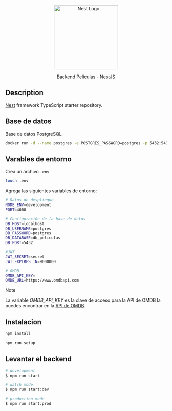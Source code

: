 <p align="center">
  <a href="http://nestjs.com/" target="blank"><img src="https://nestjs.com/img/logo-small.svg" width="200" alt="Nest Logo" /></a>
</p>

<p align="center">
Backend Peliculas - NestJS
</p>

## Description

[Nest](https://github.com/nestjs/nest) framework TypeScript starter repository.

## Base de datos

Base de datos PostgreSQL

```bash
docker run -d --name postgres -e POSTGRES_PASSWORD=postgres -p 5432:5432 postgres
```

## Varables de entorno

Crea un archivo `.env`

```bash
touch .env
```

Agrega las siguientes variables de entorno:

```bash
# Datos de despliegue
NODE_ENV=development
PORT=4000

# Configuración de la base de datos
DB_HOST=localhost
DB_USERNAME=postgres
DB_PASSWORD=postgres
DB_DATABASE=db_peliculas
DB_PORT=5432

#JWT
JWT_SECRET=secret
JWT_EXPIRES_IN=9000000

# OMDB
OMDB_API_KEY=
OMDB_URL=https://www.omdbapi.com
```

> [!NOTE]
> La variable _OMDB_API_KEY_ es la clave de acceso para la API de OMDB la puedes encontrar en la [API de OMDB](https://www.omdbapi.com/apikey.aspx).

## Instalacion

```bash
npm install

npm run setup
```

## Levantar el backend

```bash
# development
$ npm run start

# watch mode
$ npm run start:dev

# production mode
$ npm run start:prod
```
